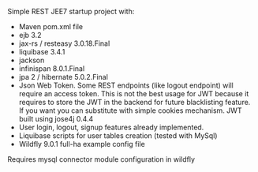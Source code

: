 Simple REST JEE7 startup project with: 
- Maven pom.xml file 
- ejb 3.2
- jax-rs / resteasy 3.0.18.Final
- liquibase 3.4.1
- jackson
- infinispan 8.0.1.Final
- jpa 2 / hibernate 5.0.2.Final
- Json Web Token. Some REST endpoints (like logout endpoint) will require an access token. This is not the best usage for JWT because it requires to store the JWT in the backend for future blacklisting feature. If you want you can substitute with simple cookies mechanism. JWT built using jose4j 0.4.4
- User login, logout, signup features already implemented.
- Liquibase scripts for user tables creation (tested with MySql)
- Wildfly 9.0.1 full-ha example config file


Requires mysql connector module configuration in wildfly
